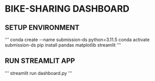 # BIKE-SHARING DASHBOARD

## SETUP ENVIRONMENT

'''
conda create --name submission-ds python=3.11.5
conda activate submission-ds
pip install pandas matplotlib streamlit
'''

## RUN STREAMLIT APP

'''
streamlit run dashboard.py
'''

